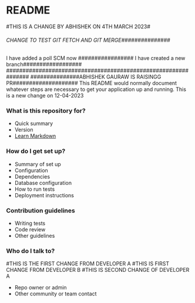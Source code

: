 # README #
#THIS IS A CHANGE BY ABHISHEK ON 4TH MARCH 2023#
###### CHANGE TO TEST GIT FETCH AND GIT MERGE###############
I have added a poll SCM now
################# I have created a new branch##################
###############################################################
###############ABHISHEK GAURAW IS RAISINGG PR####################
This README would normally document whatever steps are necessary to get your application up and running.
This is a new change on 12-04-2023
### What is this repository for? ###

* Quick summary
* Version
* [Learn Markdown](https://bitbucket.org/tutorials/markdowndemo)

### How do I get set up? ###

* Summary of set up
* Configuration
* Dependencies
* Database configuration
* How to run tests
* Deployment instructions

### Contribution guidelines ###

* Writing tests
* Code review
* Other guidelines

### Who do I talk to? ###
#THIS IS THE FIRST CHANGE FROM DEVELOPER A
#THIS IS FIRST CHANGE FROM DEVELOPER B
#THIS IS SECOND CHANGE OF DEVELOPER A

* Repo owner or admin
* Other community or team contact
